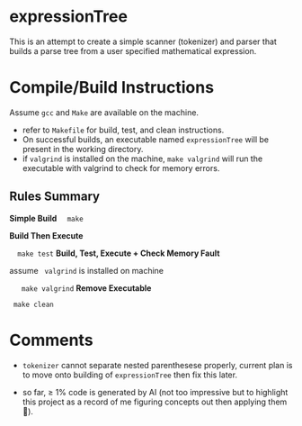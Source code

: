 # expressionTree

This is an attempt to create a simple scanner (tokenizer) and parser that builds a parse tree from a user specified mathematical expression.

# Compile/Build Instructions

Assume `gcc` and `Make` are available on the machine.

- refer to `Makefile` for build, test, and clean instructions.
- On successful builds, an executable named `expressionTree` will be present in the working directory.
- if `valgrind` is installed on the machine, `make valgrind` will run the executable with valgrind to check for memory errors.

## Rules Summary

**Simple Build**
`  make`

**Build Then Execute**

`  make test`
**Build, Test, Execute + Check Memory Fault**

assume ` valgrind` is installed on machine

`   make valgrind`
**Remove Executable** 

` make clean`

# Comments

- `tokenizer` cannot separate nested parenthesese properly, current plan is to move onto building of `expressionTree` then fix this later.

- so far, ≥ 1% code is generated by AI (not too impressive but to highlight this project as a record of me figuring concepts out then applying them 🤪).
